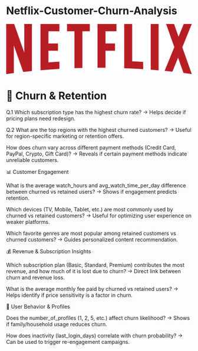 # Netflix-Customer-Churn-Analysis
![Netflix logo](https://github.com/ritik168/Netflix-Customer-Churn-Analysis/blob/main/netflix-logo.png)
# 🔑 Churn & Retention

  Q.1 Which subscription type has the highest churn rate?
→ Helps decide if pricing plans need redesign.

Q.2 What are the top regions with the highest churned customers?
→ Useful for region-specific marketing or retention offers.

How does churn vary across different payment methods (Credit Card, PayPal, Crypto, Gift Card)?
→ Reveals if certain payment methods indicate unreliable customers.

📊 Customer Engagement

What is the average watch_hours and avg_watch_time_per_day difference between churned vs retained users?
→ Shows if engagement predicts retention.

Which devices (TV, Mobile, Tablet, etc.) are most commonly used by churned vs retained customers?
→ Useful for optimizing user experience on weaker platforms.

Which favorite genres are most popular among retained customers vs churned customers?
→ Guides personalized content recommendation.

💰 Revenue & Subscription Insights

Which subscription plan (Basic, Standard, Premium) contributes the most revenue, and how much of it is lost due to churn?
→ Direct link between churn and revenue loss.

What is the average monthly fee paid by churned vs retained users?
→ Helps identify if price sensitivity is a factor in churn.

👥 User Behavior & Profiles

Does the number_of_profiles (1, 2, 5, etc.) affect churn likelihood?
→ Shows if family/household usage reduces churn.

How does inactivity (last_login_days) correlate with churn probability?
→ Can be used to trigger re-engagement campaigns.
